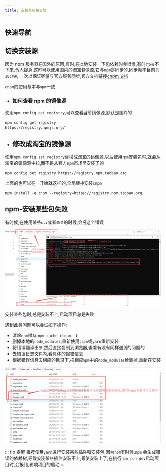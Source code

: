 ```yaml
---
title: 安装某些包失败
---
```


## 快速导航

<TOC />

## 切换安装源

因为 npm 服务器在国外的原因,有时,在本地安装一下包依赖时会很慢,有时也拉不下来,令人捉急,这时可以使用国内的淘宝镜像源,它与`npm`是同步的,同步频率目前为 `10分钟`, 一次以保证尽量与官方服务同步,官方文档链接[cnpm 文档](https://developer.aliyun.com/mirror/NPM?from=tnpm)

`cnpm`的使用基本与`npm`一致

- ### 如何查看 npm 的镜像源

使用`npm config get registry`,可以查看当前镜像源,默认是国外的

```
npm config get registry
https://registry.npmjs.org/
```

- ## 修改成淘宝的镜像源

使用`npm config set registry`替换成淘宝的镜像源,以后使用`npm`安装包时,就会从淘宝的镜像源中拉,而不是从官方`npm`市场里安装了的

```
npm config set registry https://registry.npm.taobao.org
```

上面的也可以在一开始就这样的,全局替换安装`cnpm`

```
npm install -g cnpm --registry=https://registry.npm.taobao.org
```

## npm-安装某些包失败

有时候,在使用某些`cli`或者`命令`的时候,会报这个错误

<div align="center">
<img class="medium-zoom lazy" loading="lazy" src="../images/npm/install-fail.png" alt="安装包失败" />
</div>

安装某些包时,总是安装不上,启动项目总是失败

遇到此类问题可以尝试如下操作:

- 清除`npm`缓存,`npm cache clean -f`
- 删掉本地的`node_modules`,重新使用`cnpm`或`yarn`重新安装
- 将错误翻译出来,然后直接复制到浏览器,查看有没有同样遇到的问题的
- 去错误日志文件内,看具体的报错信息
- 根据错误信息去相应的目录下,把相应`npm`中的`node_modules`给删掉,重新在安装

<div align="center"> 
<img class="medium-zoom lazy" loading="lazy" src="../images/npm/solve-install-fail.png" alt="解决错误信息" />
</div>

::: tip 提醒
推荐使用`yarn`进行安装某些插件和安装包,因为`npm`有时候,`npm` 会生成错误的依赖树,导致安装某些插件安装不上,即使安装上了,在执行`npm run dev`启动项目时,会报错,影响项目的启动
:::
